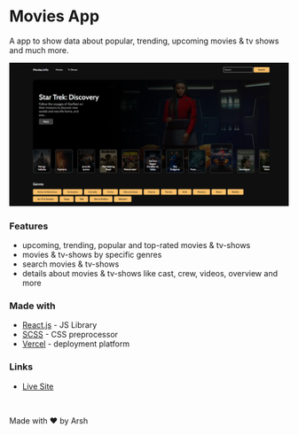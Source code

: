 # Movies App

A app to show data about popular, trending, upcoming movies & tv shows and much more.

<a href="https://movies-app-eta-ten.vercel.app/movie">
  <img src="screenshot.png" alt="screenshot" />
</a>

### Features

- upcoming, trending, popular and top-rated movies & tv-shows
- movies & tv-shows by specific genres
- search movies & tv-shows
- details about movies & tv-shows like cast, crew, videos, overview and more

### Made with 

- [React.js](https://reactjs.org) - JS Library
- [SCSS](https://sass-lang.com) - CSS preprocessor
- [Vercel](https://vercel.com) - deployment platform

### Links

- [Live Site]("https://movies-app-eta-ten.vercel.app/movie")



<br>

Made with ❤️ by Arsh